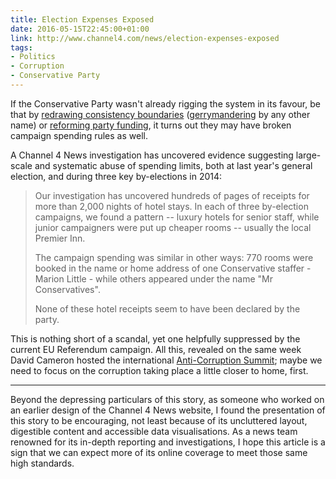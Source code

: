 ```yaml
---
title: Election Expenses Exposed
date: 2016-05-15T22:45:00+01:00
link: http://www.channel4.com/news/election-expenses-exposed
tags:
- Politics
- Corruption
- Conservative Party
---
```

If the Conservative Party wasn't already rigging the system in its favour, be that by [redrawing consistency boundaries][1] ([gerrymandering][2] by any other name) or [reforming party funding][3], it turns out they may have broken campaign spending rules as well.

A Channel 4 News investigation has uncovered evidence suggesting large-scale and systematic abuse of spending limits, both at last year's general election, and during three key by-elections in 2014:

> Our investigation has uncovered hundreds of pages of receipts for more than 2,000 nights of hotel stays. In each of three by-election campaigns, we found a pattern -- luxury hotels for senior staff, while junior campaigners were put up cheaper rooms -- usually the local Premier Inn.
>
> The campaign spending was similar in other ways: 770 rooms were booked in the name or home address of one Conservative staffer - Marion Little - while others appeared under the name "Mr Conservatives".
>
> None of these hotel receipts seem to have been declared by the party.

This is nothing short of a scandal, yet one helpfully suppressed by the current EU Referendum campaign. All this, revealed on the same week David Cameron hosted the international [Anti-Corruption Summit][4]; maybe we need to focus on the corruption taking place a little closer to home, first.

***

Beyond the depressing particulars of this story, as someone who worked on an earlier design of the Channel 4 News website, I found the presentation of this story to be encouraging, not least because of its uncluttered layout, digestible content and accessible data visualisations. As a news team renowned for its in-depth reporting and investigations, I hope this article is a sign that we can expect more of its online coverage to meet those same high standards.

[1]: http://www.theguardian.com/commentisfree/2016/feb/12/the-guardian-view-on-changing-constituency-boundaries-unfair-and-undemocratic
[2]: https://en.wikipedia.org/wiki/Gerrymandering
[3]: http://www.theguardian.com/politics/2016/jan/10/labour-expecting-6m-loss-in-funding-through-trade-union-bill
[4]: https://www.gov.uk/government/topical-events/anti-corruption-summit-london-2016
